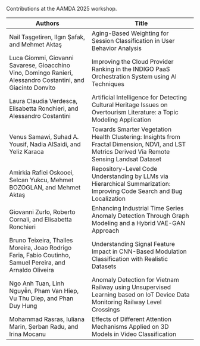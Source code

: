 Contributions at the AAMDA 2025 workshop.

Authors|Title 
---|---
Nail Taşgetiren, Ilgın Şafak, and Mehmet Aktaş | Aging-Based Weighting for Session Classification in User Behavior Analysis
Luca Giommi, Giovanni Savarese, Gioacchino Vino, Domingo Ranieri, Alessandro Costantini, and Giacinto Donvito | Improving the Cloud Provider Ranking in the INDIGO PaaS Orchestration System using AI Techniques
Laura Claudia Verdesca, Elisabetta Ronchieri, and Alessandro Costantini|Artificial Intelligence for Detecting Cultural Heritage Issues on Overtourism Literature: a Topic Modeling Application
Venus Samawi, Suhad A. Yousif, Nadia AlSaidi, and Yeliz Karaca|Towards Smarter Vegetation Health Clustering: Insights from Fractal Dimension, NDVI, and LST Metrics Derived Via Remote Sensing Landsat Dataset
Amirkia Rafiei Oskooei, Selcan Yukcu, Mehmet BOZOGLAN, and Mehmet Aktaş|Repository-Level Code Understanding by LLMs via Hierarchical Summarization: Improving Code Search and Bug Localization
Giovanni Zurlo, Roberto Cornali, and Elisabetta Ronchieri|Enhancing Industrial Time Series Anomaly Detection Through Graph Modeling and a Hybrid VAE-GAN Approach
Bruno Teixeira, Thalles Moreira, Joao Rodrigo Faria, Fabio Coutinho, Samuel Pereira, and Arnaldo Oliveira|Understanding Signal Feature Impact in CNN-Based Modulation Classification with Realistic Datasets
Ngo Anh Tuan, Linh Nguyễn, Pham Van Hiep, Vu Thu Diep, and Phan Duy Hung|Anomaly Detection for Vietnam Railway using Unsupervised Learning based on IoT Device Data Monitoring Railway Level Crossings
Mohammad Rasras, Iuliana Marin, Șerban Radu, and Irina Mocanu|Effects of Different Attention Mechanisms Applied on 3D Models in Video Classification

